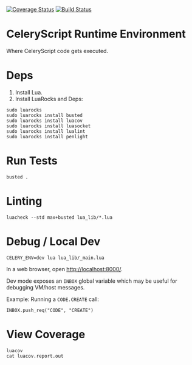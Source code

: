 [![Coverage Status](https://coveralls.io/repos/github/RickCarlino/CeleryScript-Runtime/badge.svg?branch=master)](https://coveralls.io/github/RickCarlino/CeleryScript-Runtime?branch=master)
[![Build Status](https://travis-ci.org/RickCarlino/CeleryScript-Runtime.svg?branch=master)](https://travis-ci.org/RickCarlino/CeleryScript-Runtime)
# CeleryScript Runtime Environment

Where CeleryScript code gets executed.

# Deps

1. Install Lua.
2. Install LuaRocks and Deps:

```
sudo luarocks
sudo luarocks install busted
sudo luarocks install luacov
sudo luarocks install luasocket
sudo luarocks install lualint
sudo luarocks install penlight
```

# Run Tests

```
busted .
```

# Linting

```
luacheck --std max+busted lua_lib/*.lua
```

# Debug / Local Dev

```
CELERY_ENV=dev lua lua_lib/_main.lua
```

In a web browser, open [http://localhost:8000/](http://localhost:8000/).

Dev mode exposes an `INBOX` global variable which may be useful for debugging VM/host messages.

Example: Running a `CODE.CREATE` call:

```
INBOX.push_req("CODE", "CREATE")
```

# View Coverage

```
luacov
cat luacov.report.out
```
